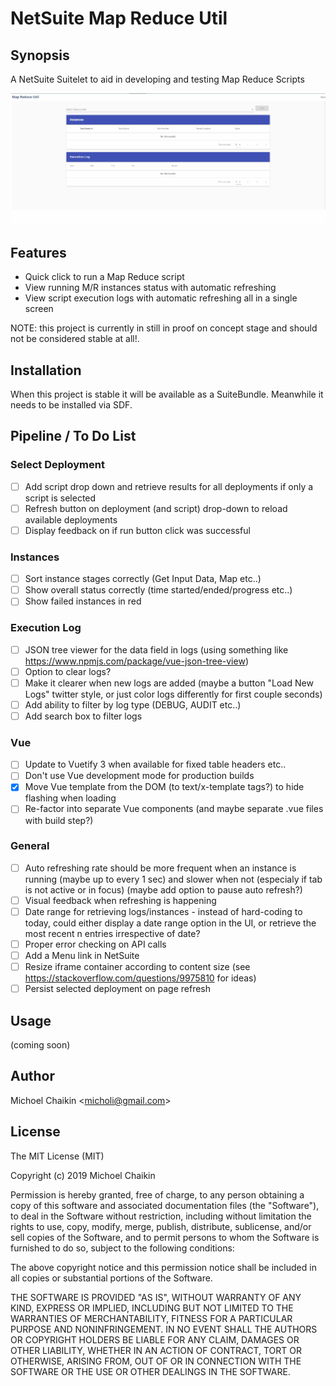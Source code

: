 # NetSuite Map Reduce Util

## Synopsis

A NetSuite Suitelet to aid in developing and testing Map Reduce Scripts

![Screen Shot 1](resource/screenshot.gif?raw=true 'Screenshot')

## Features

- Quick click to run a Map Reduce script
- View running M/R instances status with automatic refreshing
- View script execution logs with automatic refreshing
  all in a single screen

NOTE: this project is currently in still in proof on concept stage and should not be considered stable at all!.

## Installation

When this project is stable it will be available as a SuiteBundle. Meanwhile it needs to be installed via SDF.

## Pipeline / To Do List

### Select Deployment

- [ ] Add script drop down and retrieve results for all deployments if only a script is selected
- [ ] Refresh button on deployment (and script) drop-down to reload available deployments
- [ ] Display feedback on if run button click was successful

### Instances

- [ ] Sort instance stages correctly (Get Input Data, Map etc..)
- [ ] Show overall status correctly (time started/ended/progress etc..)
- [ ] Show failed instances in red

### Execution Log

- [ ] JSON tree viewer for the data field in logs (using something like https://www.npmjs.com/package/vue-json-tree-view)
- [ ] Option to clear logs?
- [ ] Make it clearer when new logs are added (maybe a button "Load New Logs" twitter style, or just color logs differently for first couple seconds)
- [ ] Add ability to filter by log type (DEBUG, AUDIT etc..)
- [ ] Add search box to filter logs

### Vue

- [ ] Update to Vuetify 3 when available for fixed table headers etc..
- [ ] Don't use Vue development mode for production builds
- [x] Move Vue template from the DOM (to text/x-template tags?) to hide flashing when loading
- [ ] Re-factor into separate Vue components (and maybe separate .vue files with build step?)

### General

- [ ] Auto refreshing rate should be more frequent when an instance is running (maybe up to every 1 sec) and slower when not (especialy if tab is not active or in focus) (maybe add option to pause auto refresh?)
- [ ] Visual feedback when refreshing is happening
- [ ] Date range for retrieving logs/instances - instead of hard-coding to today, could either display a date range option in the UI, or retrieve the most recent n entries irrespective of date?
- [ ] Proper error checking on API calls
- [ ] Add a Menu link in NetSuite
- [ ] Resize iframe container according to content size (see https://stackoverflow.com/questions/9975810 for ideas)
- [ ] Persist selected deployment on page refresh

## Usage

(coming soon)

## Author

Michoel Chaikin <[micholi@gmail.com](mailto:micholi@gmail.com)>

## License

The MIT License (MIT)

Copyright (c) 2019 Michoel Chaikin

Permission is hereby granted, free of charge, to any person obtaining a copy of this software and associated documentation files (the "Software"), to deal in the Software without restriction, including without limitation the rights to use, copy, modify, merge, publish, distribute, sublicense, and/or sell copies of the Software, and to permit persons to whom the Software is furnished to do so, subject to the following conditions:

The above copyright notice and this permission notice shall be included in all copies or substantial portions of the Software.

THE SOFTWARE IS PROVIDED "AS IS", WITHOUT WARRANTY OF ANY KIND, EXPRESS OR IMPLIED, INCLUDING BUT NOT LIMITED TO THE WARRANTIES OF MERCHANTABILITY, FITNESS FOR A PARTICULAR PURPOSE AND NONINFRINGEMENT. IN NO EVENT SHALL THE AUTHORS OR COPYRIGHT HOLDERS BE LIABLE FOR ANY CLAIM, DAMAGES OR OTHER LIABILITY, WHETHER IN AN ACTION OF CONTRACT, TORT OR OTHERWISE, ARISING FROM, OUT OF OR IN CONNECTION WITH THE SOFTWARE OR THE USE OR OTHER DEALINGS IN THE SOFTWARE.
